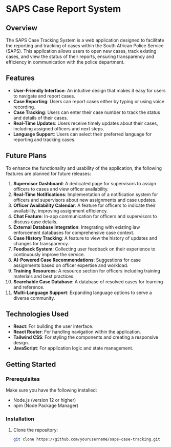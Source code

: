 # SAPS Case Report System

## Overview

The SAPS Case Tracking System is a web application designed to facilitate the reporting and tracking of cases within the South African Police Service (SAPS). This application allows users to open new cases, track existing cases, and view the status of their reports, ensuring transparency and efficiency in communication with the police department.

## Features

- **User-Friendly Interface**: An intuitive design that makes it easy for users to navigate and report cases.
- **Case Reporting**: Users can report cases either by typing or using voice recording.
- **Case Tracking**: Users can enter their case number to track the status and details of their cases.
- **Real-Time Updates**: Users receive timely updates about their cases, including assigned officers and next steps.
- **Language Support**: Users can select their preferred language for reporting and tracking cases.

## Future Plans

To enhance the functionality and usability of the application, the following features are planned for future releases:

1. **Supervisor Dashboard**: A dedicated page for supervisors to assign officers to cases and view officer availability.
2. **Real-Time Notifications**: Implementation of a notification system for officers and supervisors about new assignments and case updates.
3. **Officer Availability Calendar**: A feature for officers to indicate their availability, improving assignment efficiency.
4. **Chat Feature**: In-app communication for officers and supervisors to discuss case details.
5. **External Database Integration**: Integrating with existing law enforcement databases for comprehensive case context.
6. **Case History Tracking**: A feature to view the history of updates and changes for transparency.
7. **Feedback System**: Collecting user feedback on their experience to continuously improve the service.
8. **AI-Powered Case Recommendations**: Suggestions for case assignments based on officer expertise and workload.
9. **Training Resources**: A resource section for officers including training materials and best practices.
10. **Searchable Case Database**: A database of resolved cases for learning and reference.
11. **Multi-Language Support**: Expanding language options to serve a diverse community.

## Technologies Used

- **React**: For building the user interface.
- **React Router**: For handling navigation within the application.
- **Tailwind CSS**: For styling the components and creating a responsive design.
- **JavaScript**: For application logic and state management.

## Getting Started

### Prerequisites

Make sure you have the following installed:

- Node.js (version 12 or higher)
- npm (Node Package Manager)

### Installation

1. Clone the repository:

   ```bash
   git clone https://github.com/yourusername/saps-case-tracking.git
   ```
